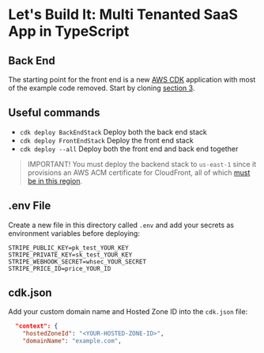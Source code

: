 # Let's Build It: Multi Tenanted SaaS App in TypeScript
## Back End

The starting point for the front end is a new [AWS CDK](https://aws.amazon.com/cdk/) application with most of the example code removed.  Start by cloning [section 3](/tree/section/03).

## Useful commands

* `cdk deploy BackEndStack` Deploy both the back end stack
* `cdk deploy FrontEndStack` Deploy the front end stack
* `cdk deploy --all` Deploy both the front end and back end together

> IMPORTANT! You must deploy the backend stack to `us-east-1` since it provisions an AWS ACM certificate for CloudFront, all of which [must be in this region](https://docs.aws.amazon.com/AmazonCloudFront/latest/DeveloperGuide/cnames-and-https-requirements.html).

## .env File

Create a new file in this directory called `.env` and add your secrets as environment variables before deploying:

```
STRIPE_PUBLIC_KEY=pk_test_YOUR_KEY
STRIPE_PRIVATE_KEY=sk_test_YOUR_KEY
STRIPE_WEBHOOK_SECRET=whsec_YOUR_SECRET
STRIPE_PRICE_ID=price_YOUR_ID
```

## cdk.json

Add your custom domain name and Hosted Zone ID into the `cdk.json` file:

```json
  "context": {
    "hostedZoneId": "<YOUR-HOSTED-ZONE-ID>",
    "domainName": "example.com",
```